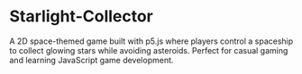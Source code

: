 # Starlight-Collector
A 2D space-themed game built with p5.js where players control a spaceship to collect glowing stars while avoiding asteroids. Perfect for casual gaming and learning JavaScript game development.
